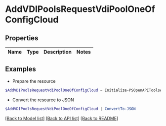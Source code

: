 # AddVDIPoolsRequestVdiPoolOneOfConfigCloud
## Properties

Name | Type | Description | Notes
------------ | ------------- | ------------- | -------------

## Examples

- Prepare the resource
```powershell
$AddVDIPoolsRequestVdiPoolOneOfConfigCloud = Initialize-PSOpenAPIToolsAddVDIPoolsRequestVdiPoolOneOfConfigCloud 
```

- Convert the resource to JSON
```powershell
$AddVDIPoolsRequestVdiPoolOneOfConfigCloud | ConvertTo-JSON
```

[[Back to Model list]](../README.md#documentation-for-models) [[Back to API list]](../README.md#documentation-for-api-endpoints) [[Back to README]](../README.md)

